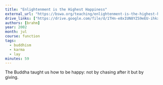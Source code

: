 ```yaml
---
title: "Enlightenment is the Highest Happiness"
external_url: "https://bswa.org/teaching/enlightenment-is-the-highest-happiness-by-ajahn-brahm/"
drive_links: ["https://drive.google.com/file/d/1THn-e8xIUN8YZS9eEU-ihkxsdqljkEN8/view?usp=drivesdk"]
authors: [brahm]
year: 2002
month: jul
course: function
tags:
  - buddhism
  - karma
  - lay
minutes: 59
---
```


The Buddha taught us how to be happy: not by chasing after it but by giving.
